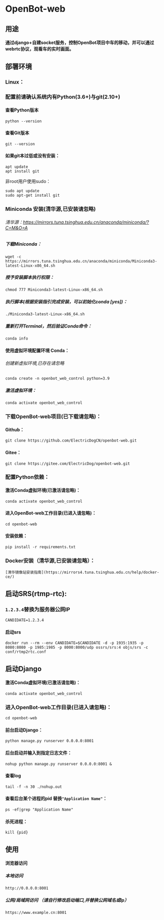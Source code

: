# OpenBot-web

用途
--------------------

#### 通过django+自建socket服务，控制OpenBot项目中车的移动，并可以通过webrtc协议，观看车的实时画面。

部署环境
--------------------

### **Linux**：

### 配置前请确认系统内有Python(3.6+)与git(2.10+)

#### 查看Python版本

````
python --version
````

#### 查看Git版本

````
git --version
````

#### 如果git本过低或没有安装：

````
apt update
apt install git
````

非root用户使用sudo：

````
sudo apt update
sudo apt-get install git
````

### Miniconda 安装(清华源,已安装请忽略)

###### 清华源：https://mirrors.tuna.tsinghua.edu.cn/anaconda/miniconda/?C=M&O=A

##### 下载Miniconda：

````
wget -c https://mirrors.tuna.tsinghua.edu.cn/anaconda/miniconda/Miniconda3-latest-Linux-x86_64.sh
````

##### 授予安装脚本执行权限：

````
chmod 777 Miniconda3-latest-Linux-x86_64.sh
````

##### 执行脚本(根据安装指引完成安装，可以初始化conda [yes])：

````
./Miniconda3-latest-Linux-x86_64.sh
````

##### 重新打开Terminal，然后验证Conda命令：

````
conda info
````

#### 使用虚拟环境配置环境 Conda：

###### 创建新虚拟环境,已存在请忽略

````
conda create -n openbot_web_control python=3.9
````

##### 激活虚拟环境：

````
conda activate openbot_web_control
````

### 下载OpenBot-web项目(已下载请忽略)：

#### Github：

````
git clone https://github.com/ElectricDogCN/openbot-web.git
````

#### Gitee：

````
git clone https://gitee.com/ElectricDog/openbot-web.git
````

### 配置Python依赖：

#### 激活Conda虚拟环境(已激活请忽略)：

````
conda activate openbot_web_control
````

#### 进入OpenBot-web工作目录(已进入请忽略)：

````
cd openbot-web
````

#### 安装依赖：

````
pip install -r requirements.txt
````

### Docker安装（清华源,已安装请忽略）：

````
[清华镜像站安装指南](https://mirrors4.tuna.tsinghua.edu.cn/help/docker-ce/)
````

启动SRS(rtmp-rtc):
------------------

### `1.2.3.4`**替换为服务器公网IP**

````
CANDIDATE=1.2.3.4
````

#### 启动srs

````
docker run --rm --env CANDIDATE=$CANDIDATE -d -p 1935:1935 -p 8080:8080 -p 1985:1985 -p 8000:8000/udp ossrs/srs:4 objs/srs -c conf/rtmp2rtc.conf
````

启动Django
------------------

#### 激活Conda虚拟环境(已激活请忽略)：

````
conda activate openbot_web_control
````

### 进入OpenBot-web工作目录(已进入请忽略)：

````
cd openbot-web
````

#### 前台启动Django：

````
python manage.py runserver 0.0.0.0:8001
````

#### 后台启动并输入到指定日志文件：

````
nohup python manage.py runserver 0.0.0.0:8001 &
````

#### 查看log

````
tail -f -n 30 ./nohup.out
````

#### 查看后台某个进程的pid 替换`"Application Name"`：

````
ps -ef|grep "Application Name"
````

#### 杀死进程：

````
kill {pid}
````

使用
-----------------

#### 浏览器访问

##### 本地访问

````
http://0.0.0.0:8001
````

##### 公网/局域网访问 （请自行修改启动端口,并替换公网域名或Ip）

````
https://www.example.cn:8001
````
